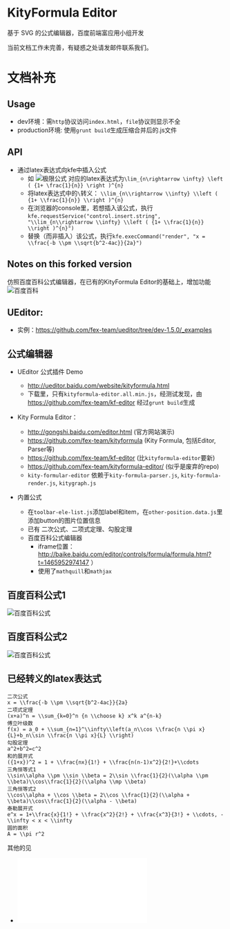 # KityFormula Editor

基于 SVG 的公式编辑器，百度前端富应用小组开发

当前文档工作未完善，有疑惑之处请发邮件联系我们。


# 文档补充

## Usage

* dev环境：需``http``协议访问``index.html``，``file``协议则显示不全
* production环境: 使用``grunt build``生成压缩合并后的.js文件


## API
* 通过latex表达式向kfe中插入公式
   * 如 ![极限公式](https://cloud.githubusercontent.com/assets/4011348/16071421/da3a42d0-330d-11e6-88f0-ce761203b1b4.png) 对应的latex表达式为``\lim_{n\rightarrow \infty} \left ( {1+ \frac{1}{n}} \right )^{n}``
   * 将latex表达式中的``\``转义： ``\\lim_{n\\rightarrow \\infty} \\left ( {1+ \\frac{1}{n}} \\right )^{n}``
   * 在浏览器的console里，若想插入该公式，执行``kfe.requestService("control.insert.string", "\\lim_{n\\rightarrow \\infty} \\left ( {1+ \\frac{1}{n}} \\right )^{n}")``
   * 替换（而非插入）该公式，执行``kfe.execCommand("render", "x = \\frac{-b \\pm \\sqrt{b^2-4ac}}{2a}")``


## Notes on this forked version

仿照百度百科公式编辑器，在已有的KityFormula Editor的基础上，增加功能
![百度百科](https://cloud.githubusercontent.com/assets/4011348/16103817/68baaa36-33ae-11e6-8666-2f34dc4c51eb.png)


## UEditor:

*  实例：https://github.com/fex-team/ueditor/tree/dev-1.5.0/_examples

## 公式编辑器

* UEditor 公式插件 Demo 
   * http://ueditor.baidu.com/website/kityformula.html 
   * 下载里，只有``kityformula-editor.all.min.js``，经测试发现，由 https://github.com/fex-team/kf-editor 经过``grunt build``生成

* Kity Formula Editor： 
   * http://gongshi.baidu.com/editor.html (官方网站演示)
   * https://github.com/fex-team/kityformula (Kity Formula, 包括Editor, Parser等)
   * https://github.com/fex-team/kf-editor (比``kityformula-editor``要新)
   * https://github.com/fex-team/kityformula-editor/  (似乎是废弃的repo)
   * ``kity-formular-editor`` 依赖于``kity-formula-parser.js``, ``kity-formula-render.js``, ``kitygraph.js``


* 内置公式  
  * 在``toolbar-ele-list.js``添加label和item，在``other-position.data.js``里添加button的图片位置信息
  * 已有 二次公式、二项式定理、勾股定理 
  * 百度百科公式编辑器 
     * iframe位置： http://baike.baidu.com/editor/controls/formula/formula.html?t=1465952974147 ）
     * 使用了``mathquill``和``mathjax``


## 百度百科公式1
   ![百度百科公式](http://baike.bdimg.com/static/editor/img/fastFormual-bg_99703d95.png)

## 百度百科公式2
   ![百度百科公式](http://baike.bdimg.com/static/editor/img/formula-symbol-all_8ecbac56.png)
   
## 已经转义的latex表达式
```
二次公式
x = \\frac{-b \\pm \\sqrt{b^2-4ac}}{2a}
二项式定理
(x+a)^n = \\sum_{k=0}^n {n \\choose k} x^k a^{n-k}
傅立叶级数
f(x) = a_0 + \\sum_{n=1}^\\infty\\left(a_n\\cos \\frac{n \\pi x}{L}+b_n\\sin \\frac{n \\pi x}{L} \\right)
勾股定理
a^2+b^2=c^2
和的展开式
({1+x})^2 = 1 + \\frac{nx}{1!} + \\frac{n(n-1)x^2}{2!}+\\cdots
三角恒等式1
\\sin\\alpha \\pm \\sin \\beta = 2\\sin \\frac{1}{2}(\\alpha \\pm \\beta)\\cos\\frac{1}{2}(\\alpha \\mp \\beta)
三角恒等式2
\\cos\\alpha + \\cos \\beta = 2\\cos \\frac{1}{2}(\\alpha + \\beta)\\cos\\frac{1}{2}(\\alpha - \\beta)
泰勒展开式
e^x = 1+\\frac{x}{1!} + \\frac{x^2}{2!} + \\frac{x^3}{3!} + \\cdots, -\\infty < x < \\infty
圆的面积
A = \\pi r^2
```
其他的见
* ![formulaConfig.js](baidu_baike_formula_editor\formula_baike_files\formulaConfig_formatted.js)